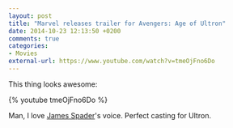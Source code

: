 ```yaml
---
layout: post
title: "Marvel releases trailer for Avengers: Age of Ultron"
date: 2014-10-23 12:13:50 +0200
comments: true
categories: 
- Movies
external-url: https://www.youtube.com/watch?v=tmeOjFno6Do
---
```


This thing looks awesome:

{% youtube tmeOjFno6Do %}

Man, I love [James Spader](http://www.imdb.com/name/nm0000652/)'s voice. Perfect casting for Ultron.